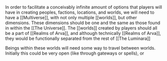 In order to facilitate a conceivably infinite amount of options that players will have in creating peoples, factions, locations, and worlds, we will need to have a [[Multiverse]], with not only multiple [[worlds]], but other dimensions. These dimensions should be one and the same as those found in within the [[The Universe]]. The [[worlds]] created by players should all be a part of [[Realms of Arva]], and although technically [[Realms of Arva]], they would be functionally separated from the rest of [[The Luminara]] 

Beings within these worlds will need some way to travel between worlds. Initially this could be very open (like through gateways or spells), or 